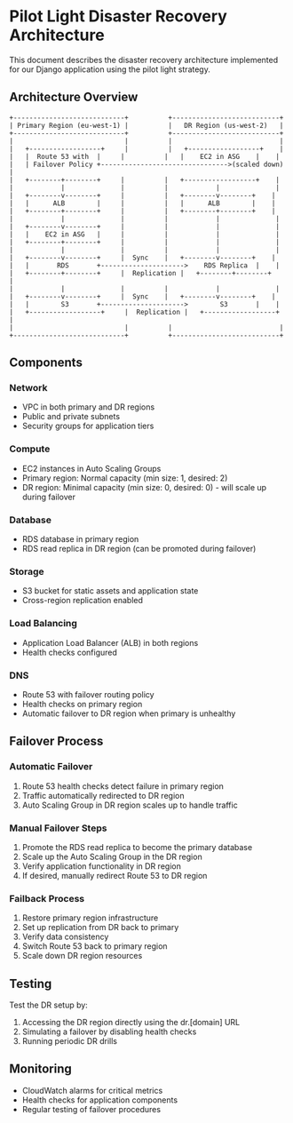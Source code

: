 # Pilot Light Disaster Recovery Architecture

This document describes the disaster recovery architecture implemented for our Django application using the pilot light strategy.

## Architecture Overview

```
+----------------------------+          +---------------------------+
| Primary Region (eu-west-1) |          |   DR Region (us-west-2)   |
+----------------------------+          +---------------------------+
|                            |          |                           |
|   +------------------+     |          |   +------------------+    |
|   |  Route 53 with  |     |          |   |    EC2 in ASG    |    |
|   | Failover Policy +-------------------------------->(scaled down)  |
|   +--------+--------+     |          |   +------------------+    |
|            |              |          |            |              |
|   +--------v--------+     |          |   +--------v--------+    |
|   |      ALB        |     |          |   |      ALB        |    |
|   +--------+--------+     |          |   +--------+--------+    |
|            |              |          |            |              |
|   +--------v--------+     |          |            |              |
|   |    EC2 in ASG   |     |          |            |              |
|   +--------+--------+     |          |            |              |
|            |              |          |            |              |
|   +--------v--------+     |  Sync    |   +--------v--------+    |
|   |       RDS       +--------------------->    RDS Replica  |    |
|   +--------+--------+     |  Replication |   +--------+--------+    |
|            |              |          |            |              |
|   +--------v--------+     |  Sync    |   +--------v--------+    |
|   |        S3       +--------------------->        S3       |    |
|   +------------------+     |  Replication |   +------------------+    |
|                            |          |                           |
+----------------------------+          +---------------------------+
```

## Components

### Network
- VPC in both primary and DR regions
- Public and private subnets
- Security groups for application tiers

### Compute
- EC2 instances in Auto Scaling Groups
- Primary region: Normal capacity (min size: 1, desired: 2)
- DR region: Minimal capacity (min size: 0, desired: 0) - will scale up during failover

### Database
- RDS database in primary region
- RDS read replica in DR region (can be promoted during failover)

### Storage
- S3 bucket for static assets and application state
- Cross-region replication enabled

### Load Balancing
- Application Load Balancer (ALB) in both regions
- Health checks configured

### DNS
- Route 53 with failover routing policy
- Health checks on primary region
- Automatic failover to DR region when primary is unhealthy

## Failover Process

### Automatic Failover
1. Route 53 health checks detect failure in primary region
2. Traffic automatically redirected to DR region
3. Auto Scaling Group in DR region scales up to handle traffic

### Manual Failover Steps
1. Promote the RDS read replica to become the primary database
2. Scale up the Auto Scaling Group in the DR region
3. Verify application functionality in DR region
4. If desired, manually redirect Route 53 to DR region

### Failback Process
1. Restore primary region infrastructure
2. Set up replication from DR back to primary
3. Verify data consistency
4. Switch Route 53 back to primary region
5. Scale down DR region resources

## Testing

Test the DR setup by:
1. Accessing the DR region directly using the dr.[domain] URL
2. Simulating a failover by disabling health checks
3. Running periodic DR drills

## Monitoring

- CloudWatch alarms for critical metrics
- Health checks for application components
- Regular testing of failover procedures